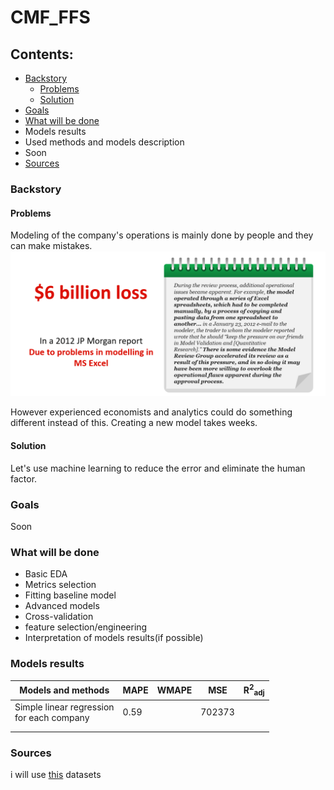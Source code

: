 # CMF_FFS
## Contents:
- [Backstory](#backstory)
  - [Problems](#problems)
  - [Solution](#solution)
- [Goals](#goals)
- [What will be done](#what-will-be-done)
- Models results
- Used methods and models description
- Soon
- [Sources](#sources)

### Backstory
#### Problems
Modeling of the company's operations is mainly done by people and they can make mistakes.
![problem](https://github.com/GraC2H5OH/CMF_FFS/blob/main/pics/problems.png)

However experienced economists and analytics could do something different instead of this. Creating a new model takes weeks. 
#### Solution
Let's use machine learning to reduce the error and eliminate the human factor.

### Goals
Soon
### What will be done
- Basic EDA
- Metrics selection
- Fitting baseline model
- Advanced models
- Cross-validation
- feature selection/engineering
- Interpretation of models results(if possible)

### Models results
| Models and methods                           | MAPE | WMAPE | MSE  |R<sup>2</sup><sub>adj</sub>|
|----------------------------------------------|------|-------|------|--------------|
| Simple linear regression<br>for each company | 0.59 |       |702373|              |
|                                              |      |       |      |              |
|                                              |      |       |      |              |


### Sources
i will use [this](https://www.kaggle.com/datasets/jarbol/oil-gas-predict) datasets
